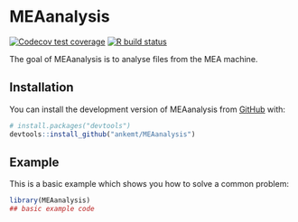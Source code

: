 
# MEAanalysis

<!-- badges: start -->
[![Codecov test
coverage](https://codecov.io/gh/ankemt/MEAanalysis/main/graph/badge.svg)](https://codecov.io/gh/ankemt/MEAanalysis?branch=main) [![R build status](https://github.com/ankemt/MEAanalysis/workflows/R-CMD-check/badge.svg)](https://github.com/ankemt/MEAanalysis/actions)

<!-- badges: end -->

The goal of MEAanalysis is to analyse files from the MEA machine.

## Installation

You can install the development version of MEAanalysis from [GitHub](https://github.com/) with:

``` r
# install.packages("devtools")
devtools::install_github("ankemt/MEAanalysis")
```

## Example

This is a basic example which shows you how to solve a common problem:

``` r
library(MEAanalysis)
## basic example code
```

